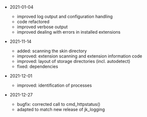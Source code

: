 * 2021-01-04
	* improved log output and configuration handling
	* code refactored
	* improved verbose output
	* improved dealing with errors in installed extensions

* 2021-11-14
	* added: scanning the skin directory
	* improved: extension scanning and extension information code
	* improved: layout of storage directories (incl. autodetect)
	* fixed: dependencies

* 2021-12-01
	* improved: identification of processes

* 2021-12-27
	* bugfix: corrected call to cmd_httpstatus()
	* adapted to match new release of jk_logging

